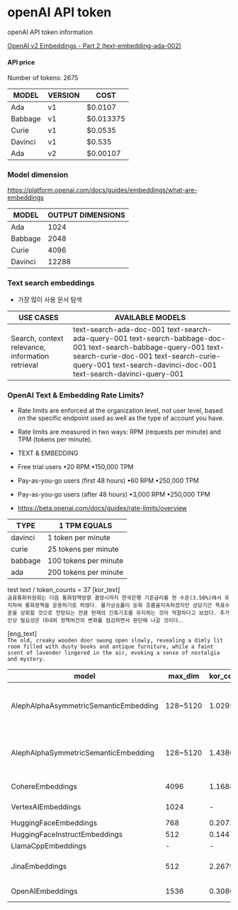 # openAI API token
openAI API token information

[OpenAI v2 Embeddings - Part 2 (text-embedding-ada-002)](https://www.youtube.com/watch?v=oQdgyGywfr4)

#### API price
Number of tokens: 2675


|MODEL|VERSION|COST|
|---|---|---|
|Ada		|v1	|$0.0107|
|Babbage		|v1	|$0.013375|
|Curie		|v1	|$0.0535|
|Davinci		|v1	|$0.535|
|Ada		|v2	|$0.00107|


### Model dimension

https://platform.openai.com/docs/guides/embeddings/what-are-embeddings 

|MODEL|OUTPUT DIMENSIONS|
|---|---|
|Ada|1024|
|Babbage|2048|
|Curie|4096|
|Davinci|12288|

### Text search embeddings

- 가장 많이 사용 문서 탐색

|USE CASES|AVAILABLE MODELS|
|---|---|
|Search, context relevance, information retrieval|text-search-ada-doc-001 text-search-ada-query-001 text-search-babbage-doc-001 text-search-babbage-query-001 text-search-curie-doc-001 text-search-curie-query-001 text-search-davinci-doc-001 text-search-davinci-query-001|

### OpenAI Text & Embedding Rate Limits?

- Rate limits are enforced at the organization level, not user level, based on the specific endpoint used as well as the type of account you have.

- Rate limits are measured in two ways: RPM (requests per minute) and TPM (tokens per minute).

- TEXT & EMBEDDING
- Free trial users •20 RPM •150,000 TPM

- Pay-as-you-go users (first 48 hours) •60 RPM •250,000 TPM

- Pay-as-you-go users (after 48 hours) •3,000 RPM •250,000 TPM

- https://beta.openai.com/docs/guides/rate-limits/overview


|TYPE|	1 TPM EQUALS|
|---|---|
|davinci|	1 token per minute|
|curie|	25 tokens per minute|
|babbage|	100 tokens per minute|
|ada|	200 tokens per minute|


test text / token_counts = 37
[kor_text]  
`금융통화위원회는 다음 통화정책방향 결정시까지 한국은행 기준금리를 현 수준(3.50%)에서 유지하여 통화정책을 운용하기로 하였다. 물가상승률이 둔화 흐름을지속하겠지만 상당기간 목표수준을 상회할 것으로 전망되는 만큼 현재의 긴축기조를 유지하는 것이 적절하다고 보았다. 추가 인상 필요성은 대내외 정책여건의 변화를 점검하면서 판단해 나갈 것이다.`. 

[eng_text]  
`The old, creaky wooden door swung open slowly, revealing a dimly lit room filled with dusty books and antique furniture, while a faint scent of lavender lingered in the air, evoking a sense of nostalgia and mystery.`

|model|max_dim|kor_cost|eng_cost|kor_dim|eng_dim|price|
|---|---|---|---|---|---|----|
|AlephAlphaAsymmetricSemanticEmbedding|128~5120|1.0295|0.4645|128|128|Base Price per 1000 input tokens 0.03 (€0.006)|
|AlephAlphaSymmetricSemanticEmbedding|128~5120|1.4380|0.3773|128|128|Base Price per 1000 input tokens 0.03 (€0.006)|
|CohereEmbeddings|4096|1.1688|0.3746|768|768|$1.0 / 1k Embeddings|
|VertexAIEmbeddings|1024|-|-|-|-|$0.01 / 1k token|
|HuggingFaceEmbeddings|768|0.2073|0.0439|768|768|no cost|
|HuggingFaceInstructEmbeddings|512|0.1447|0.1259|768|768|no cost|
|LlamaCppEmbeddings|-|-|-|-|-|-|
|JinaEmbeddings|512|2.2679|1.4199|512|512|usage per credit(1000 req)|
|OpenAIEmbeddings|1536|0.3086|0.3898|1536|1536|$0.0004 / 1k tokens|




